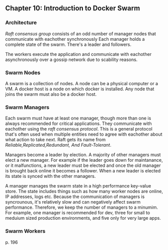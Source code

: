 ## Chapter 10: Introduction to Docker Swarm
### Architecture
*Raft consensus group* consists of an odd number of manager nodes that communicate with eachother synchronously Each manager holds a complete state of the swarm. There's a leader and followers.

The workers execute the application and communicate with eachother asynchronously over a gossip network due to scability reasons.

### Swarm Nodes
A swarm is a collection of nodes. A node can be a physical computer or a VM. A docker host is a node on which docker is installed. Any node that joins the swarm must also be a docker host.

### Swarm Managers
Each swarm must have at least one manager, though more than one is always recommended for critical applications. They communicate with eachother using the *raft consensus protocol*. This is a general protocol that's often used when multiple entities need to agree with
eachother about what action to take next. Raft gets its name from *Reliable,Replicated,Redundant, And Fault-Tolerant*.

Managers become a leader by election. A majority of other managers must elect a new manager. For example if the leader goes
down for maintanance, or it malfunctions, a new leader must be elected and once the old manager is brought back online it
becomes a follower. When a new leader is elected its state is synced with the other managers.

A manager manages the swarm state in a high performance key-value store. The state includes things such as how many worker nodes are online, IP addresses, logs etc. Because the communication of managers is syncrounous, it's relatively slow and can 
negatively affect swarm performance. Therefore, we keep the number of managers to a minumim. For example, one manager is
recommended for dev, three for small to meduium sized production environments, and five only for very large apps.

### Swarm Workers
p. 196
